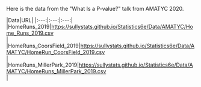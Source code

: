 Here is the data from the "What Is a P-value?" talk from AMATYC 2020. 

|Data|URL|
|:---:|:---:|:---:|
|HomeRuns_2019|<a>https://sullystats.github.io/Statistics6e/Data/AMATYC/Home_Runs_2019.csv</a><br/>|
|HomeRuns_CoorsField_2019|<a>https://sullystats.github.io/Statistics6e/Data/AMATYC/HomeRun_CoorsField_2019.csv</a><br/>|
|HomeRuns_MillerPark_2019|<a>https://sullystats.github.io/Statistics6e/Data/AMATYC/HomeRuns_MillerPark_2019.csv</a><br/>|
